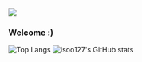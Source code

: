 <img src="https://capsule-render.vercel.app/api?type=waving&color=4cc3db&height=100&section=header" />

### Welcome :)

![Top Langs](https://github-readme-stats.vercel.app/api/top-langs/?username=isoo127&layout=compact&langs_count=4&theme=transparent)
![isoo127's GitHub stats](https://github-readme-stats.vercel.app/api?username=isoo127&show_icons=true&theme=transparent&hide=stars,issues&show_icons=false)
